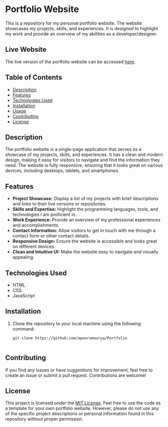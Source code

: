 # Portfolio Website

This is a repository for my personal portfolio website. The website showcases my projects, skills, and experiences. It is designed to highlight my work and provide an overview of my abilities as a developer/designer.

## Live Website

The live version of the portfolio website can be accessed [here](https://www.your-portfolio-website.com).

## Table of Contents

- [Description](#description)
- [Features](#features)
- [Technologies Used](#technologies-used)
- [Installation](#installation)
- [Usage](#usage)
- [Contributing](#contributing)
- [License](#license)

## Description

The portfolio website is a single-page application that serves as a showcase of my projects, skills, and experiences. It has a clean and modern design, making it easy for visitors to navigate and find the information they need. The website is fully responsive, ensuring that it looks great on various devices, including desktops, tablets, and smartphones.

## Features

- **Project Showcase:** Display a list of my projects with brief descriptions and links to their live versions or repositories.
- **Skills and Expertise:** Highlight the programming languages, tools, and technologies I am proficient in.
- **Work Experience:** Provide an overview of my professional experiences and accomplishments.
- **Contact Information:** Allow visitors to get in touch with me through a contact form or other contact details.
- **Responsive Design:** Ensure the website is accessible and looks great on different devices.
- **Clean and Intuitive UI:** Make the website easy to navigate and visually appealing.

## Technologies Used

- HTML
- CSS
- JavaScript

## Installation

1. Clone the repository to your local machine using the following command:
   ```shell
   git clone https://github.com/apoorvmaurya/Portfolio


## Contributing

If you find any issues or have suggestions for improvement, feel free to create an issue or submit a pull request. Contributions are welcome!

## License

This project is licensed under the [MIT License](LICENSE). Feel free to use the code as a template for your own portfolio website. However, please do not use any of the specific project descriptions or personal information found in this repository without proper permission.

